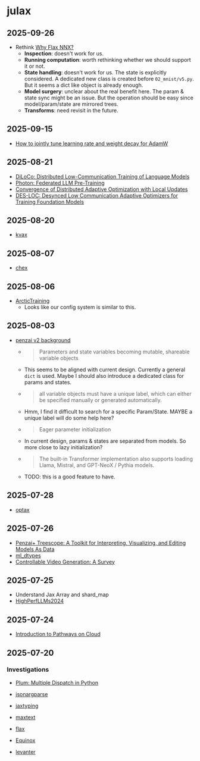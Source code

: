 # julax

## 2025-09-26

- Rethink [Why Flax NNX?](https://flax.readthedocs.io/en/latest/why.html)
    - **Inspection**: doesn't work for us.
    - **Running computation**: worth rethinking whether we should support it or not.
    - **State handling**: doesn't work for us. The state is explicitly considered. A dedicated new class is created before `02_mnist/v5.py`. But it seems a dict like object is already enough.
    - **Model surgery**: unclear about the real benefit here. The param & state sync might be an issue. But the operation should be easy since model/param/state are mirrored trees.
    - **Transforms**: need revisit in the future.

## 2025-09-15

- [How to jointly tune learning rate and weight decay for AdamW](https://fabian-sp.github.io/posts/2024/02/decoupling/)

## 2025-08-21

- [DiLoCo: Distributed Low-Communication Training of Language Models](https://arxiv.org/abs/2311.08105)
- [Photon: Federated LLM Pre-Training](https://arxiv.org/abs/2411.02908)
- [Convergence of Distributed Adaptive Optimization with Local Updates](https://arxiv.org/abs/2409.13155)
- [DES-LOC: Desynced Low Communication Adaptive Optimizers for Training Foundation Models](https://arxiv.org/abs/2505.22549)

## 2025-08-20

- [kvax](https://github.com/nebius/kvax)

## 2025-08-07

- [chex](https://github.com/google-deepmind/chex)

## 2025-08-06

- [ArcticTraining](https://arctictraining.readthedocs.io/en/latest/index.html)
    - Looks like our config system is similar to this.

## 2025-08-03

- [penzai v2 background](https://penzai.readthedocs.io/en/stable/guides/v2_differences.html)
    - > Parameters and state variables becoming mutable, shareable variable objects
    - This seems to be aligned with current design. Currently a general `dict` is used. Maybe I should also introduce a dedicated class for params and states.
    - > all variable objects must have a unique label, which can either be specified manually or generated automatically.
    - Hmm, I find it difficult to search for a specific Param/State. MAYBE a unique label will do some help here?
    - > Eager parameter initialization
    - In current design, params & states are separated from models. So more close to lazy initialization?
    - > The built-in Transformer implementation also supports loading Llama, Mistral, and GPT-NeoX / Pythia models.
    - TODO: this is a good feature to have.

## 2025-07-28

- [optax](https://optax.readthedocs.io/en/latest/getting_started.html)

## 2025-07-26

- [Penzai+ Treescope: A Toolkit for Interpreting, Visualizing, and Editing Models As Data](https://github.com/google-deepmind/penzai)
- [ml_dtypes](https://github.com/jax-ml/ml_dtypes)
- [Controllable Video Generation: A Survey](https://arxiv.org/pdf/2507.16869)

## 2025-07-25

- Understand Jax Array and shard_map
- [HighPerfLLMs2024](https://github.com/rwitten/HighPerfLLMs2024)

## 2025-07-24

- [Introduction to Pathways on Cloud](https://cloud.google.com/ai-hypercomputer/docs/workloads/pathways-on-cloud/pathways-intro)

## 2025-07-20

### Investigations

- [Plum: Multiple Dispatch in Python](https://github.com/beartype/plum)
- [jsonargparse](https://github.com/omni-us/jsonargparse)
- [jaxtyping](https://github.com/patrick-kidger/jaxtyping)

- [maxtext](https://github.com/AI-Hypercomputer/maxtext)
- [flax](https://github.com/google/flax)
- [Equinox](https://docs.kidger.site/equinox/)
- [levanter](https://github.com/stanford-crfm/levanter)